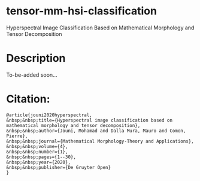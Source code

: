 # tensor-mm-hsi-classification

Hyperspectral Image Classification Based on Mathematical Morphology and Tensor Decomposition

# Description

To-be-added soon...


# Citation:
```
@article{jouni2020hyperspectral,  
&nbsp;&nbsp;title={Hyperspectral image classification based on mathematical morphology and tensor decomposition},  
&nbsp;&nbsp;author={Jouni, Mohamad and Dalla Mura, Mauro and Comon, Pierre},  
&nbsp;&nbsp;journal={Mathematical Morphology-Theory and Applications},  
&nbsp;&nbsp;volume={4},  
&nbsp;&nbsp;number={1},  
&nbsp;&nbsp;pages={1--30},  
&nbsp;&nbsp;year={2020},  
&nbsp;&nbsp;publisher={De Gruyter Open}  
}
```
